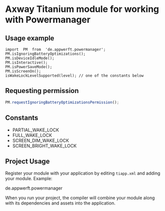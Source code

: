 
# Axway Titanium module for working with Powermanager


## Usage example


```
import  PM  from  'de.appwerft.powermanager';
PM.isIgnoringBatteryOptimizations();
PM.isDeviceIdleMode();
PM.isInteractive();
PM.isPowerSaveMode();
PM.isScreenOn();
isWakeLockLevelSupported(level); // one of the constants below
```
## Requesting permission

```js
PM.requestIgnoringBatteryOptimizationsPermission();
```


## Constants

* PARTIAL\_WAKE\_LOCK
* FULL\_WAKE\_LOCK
* SCREEN\_DIM\_WAKE\_LOCK
* SCREEN\_BRIGHT\_WAKE\_LOCK

## Project Usage

Register your module with your application by editing `tiapp.xml` and adding your module.
Example:

<modules>
  <module version="1.0.0">de.appwerft.powermanager</module>
</modules>

When you run your project, the compiler will combine your module along with its dependencies
and assets into the application.
